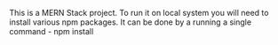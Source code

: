 This is a MERN Stack project.
To run it on local system you will need to install various npm packages.
It can be done by a running a single command - npm install
